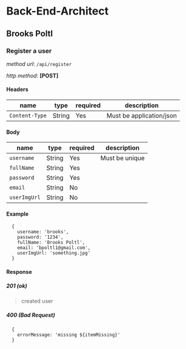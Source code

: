 # Back-End-Architect
## Brooks Poltl

### **Register a user**
*method url*: `/api/register`

*http method*: **[POST]**

#### Headers

| name           | type   | required | description              |
| -------------- | ------ | -------- | ------------------------ |
| `Content-Type` | String | Yes      | Must be application/json |

#### Body

| name           | type   | required | description              |
| -------------- | ------ | -------- | ------------------------ |
| `username`     | String | Yes      | Must be unique           |
| `fullName`     | String | Yes      |                          |
| `password`     | String | Yes      |                          |
| `email`        | String | No       |                          |
| `userImgUrl`   | String | No       |                          |

#### Example
```
  {
    username: 'brooks',
    password: '1234',
    fullName: 'Brooks Poltl',
    email: 'bpoltl1@gmail.com',
    userImgUrl: 'something.jpg'
  }
  ```
#### Response
##### 201 (ok)
> created user
##### 400 (Bad Request)
```
  {
    errorMessage: 'missing ${itemMissing}'
  }
  ```

